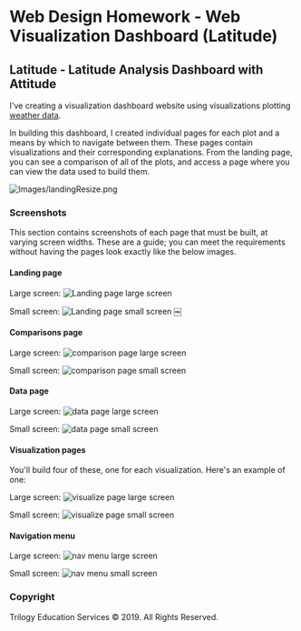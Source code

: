 # Web Design Homework - Web Visualization Dashboard (Latitude)

## Latitude - Latitude Analysis Dashboard with Attitude

I've creating a visualization dashboard website using visualizations plotting [weather data](Resources/cities.csv).

In building this dashboard, I created individual pages for each plot and a means by which to  navigate between them. These pages contain visualizations and their corresponding explanations. From the landing page, you can see a comparison of all of the plots, and access a page where you can view the data used to build them.

![Images/landingResize.png](Images/landingResize.png)

### Screenshots

This section contains screenshots of each page that must be built, at varying screen widths. These are a guide; you can meet the requirements without having the pages look exactly like the below images.

#### Landing page

Large screen:
![Landing page large screen](Images/landing-lg.png)

Small screen:
![Landing page small screen](Images/landing-sm.png)
￼

#### Comparisons page

Large screen:
![comparison page large screen](Images/comparison-lg.png)

Small screen:
![comparison page small screen](Images/comparison-sm.png)

#### Data page

Large screen:
![data page large screen](Images/data-lg.png)

Small screen:
![data page small screen](Images/data-sm.png)

#### Visualization pages

You'll build four of these, one for each visualization. Here's an example of one:

Large screen:
![visualize page large screen](Images/visualize-lg.png)

Small screen:
![visualize page small screen](Images/visualize-sm.png)

#### Navigation menu

Large screen:
![nav menu large screen](Images/nav-lg.png)

Small screen:
![nav menu small screen](Images/nav-sm.png)

### Copyright

Trilogy Education Services © 2019. All Rights Reserved.
